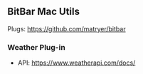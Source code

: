 ## BitBar Mac Utils

Plugs: https://github.com/matryer/bitbar

### Weather Plug-in
- API: https://www.weatherapi.com/docs/
